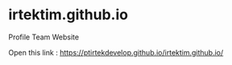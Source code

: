 # irtektim.github.io
Profile Team Website

Open this link :
https://ptirtekdevelop.github.io/irtektim.github.io/
